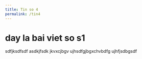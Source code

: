 ```yaml
---
title: Tin so 4
permalink: /tin4
---
```



# day la bai viet so s1
sdfjksdfsdf
asdkjfsdk
jkvxcjbgv
ujhsdfgjbgxchvbdfg
ujhfjsdbgsdf
